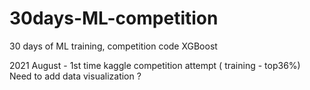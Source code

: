 # 30days-ML-competition
30 days of ML training, competition code XGBoost


2021 August - 1st time kaggle competition attempt ( training - top36%)
Need to add data visualization ?

